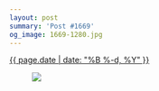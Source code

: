 ```yaml
---
layout: post
summary: 'Post #1669'
og_image: 1669-1280.jpg
---
```


<p>
 <time>
  <a href="/1669">
   {{ page.date | date: "%B %-d, %Y" }}
  </a>
 </time>
 <a href="/1669">
  <figure data-taken="8/7/2022">
   <img sizes="(min-width: 700px) 50vw, calc(100vw - 2rem)" src="{{ site.assets_url }}/1669-640.jpg" srcset="{{ site.assets_url }}/1669-320.jpg 320w, {{ site.assets_url }}/1669-640.jpg 640w, {{ site.assets_url }}/1669-960.jpg 960w, {{ site.assets_url }}/1669-1280.jpg 1280w"/>
  </figure>
 </a>
</p>
